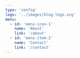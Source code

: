 ```yaml
---
type: 'config'
logo: '../images/blog-logo.svg'
menu:
  - id: 'menu-icon-1'
    name: 'About'
    link: '/about'
  - id: 'menu-item-2'
    name: 'Contact'
    link: '/contact'
---
```

